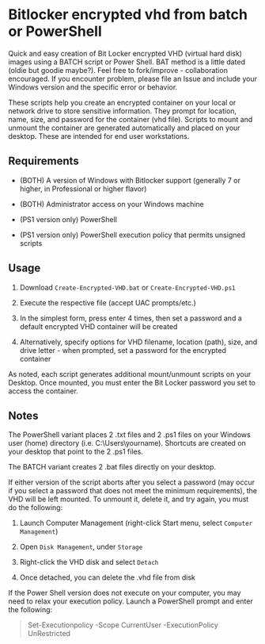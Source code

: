 # Bitlocker encrypted vhd from batch or PowerShell
Quick and easy creation of Bit Locker encrypted VHD (virtual hard disk) images using a BATCH script or Power Shell. BAT method is a little dated (oldie but goodie maybe?). Feel free to fork/improve - collaboration encouraged. If you encounter problem, please file an Issue and include your Windows version and the specific error or behavior.

These scripts help you create an encrypted container on your local or network drive to store sensitive information. They prompt for location, name, size, and password for the container (vhd file). Scripts to mount and unmount the container are generated automatically and placed on your desktop. These are intended for end user workstations.

## Requirements
- (BOTH) A version of Windows with Bitlocker support (generally 7 or higher, in Professional or higher flavor)

- (BOTH) Administrator access on your Windows machine

- (PS1 version only) PowerShell

- (PS1 version only) PowerShell execution policy that permits unsigned scripts

## Usage
1. Download `Create-Encrypted-VHD.bat` or `Create-Encrypted-VHD.ps1`

2. Execute the respective file (accept UAC prompts/etc.)

3. In the simplest form, press enter 4 times, then set a password and a default encrypted VHD container will be created

4. Alternatively, specify options for VHD filename, location (path), size, and drive letter - when prompted, set a password for the encrypted container


As noted, each script generates additional mount/unmount scripts on your Desktop. Once mounted, you must enter the Bit Locker password you set to access the container.

## Notes
The PowerShell variant places 2 .txt files and 2 .ps1 files on your Windows user (home) directory (i.e. C:\Users\yourname). Shortcuts are created on your desktop that point to the 2 .ps1 files.

The BATCH variant creates 2 .bat files directly on your desktop.

If either version of the script aborts after you select a password (may occur if you select a password that does not meet the minimum requirements), the VHD will be left mounted. To unmount it, delete it, and try again, you must do the following:

1. Launch Computer Management (right-click Start menu, select `Computer Management`)

2. Open `Disk Management`, under `Storage`

3. Right-click the VHD disk and select `Detach`

4. Once detached, you can delete the .vhd file from disk


If the Power Shell version does not execute on your computer, you may need to relax your execution policy. Launch a PowerShell prompt and enter the following:

>Set-Executionpolicy -Scope CurrentUser -ExecutionPolicy UnRestricted
